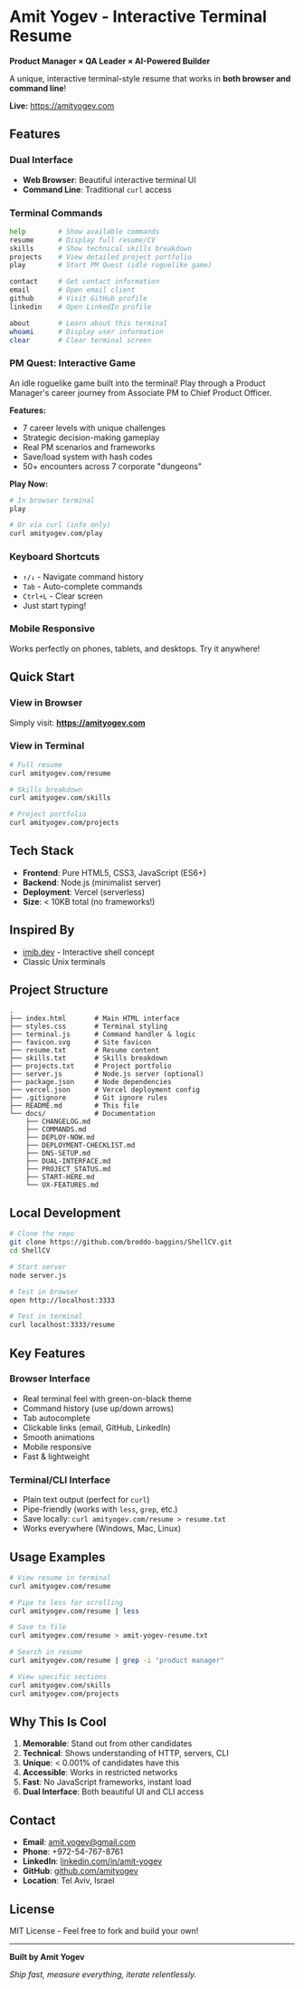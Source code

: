 # Amit Yogev - Interactive Terminal Resume

**Product Manager × QA Leader × AI-Powered Builder**

A unique, interactive terminal-style resume that works in **both browser and command line**!

**Live:** https://amityogev.com

## Features

### Dual Interface
- **Web Browser**: Beautiful interactive terminal UI
- **Command Line**: Traditional `curl` access

### Terminal Commands

```bash
help        # Show available commands
resume      # Display full resume/CV  
skills      # Show technical skills breakdown
projects    # View detailed project portfolio
play        # Start PM Quest (idle roguelike game)

contact     # Get contact information
email       # Open email client
github      # Visit GitHub profile
linkedin    # Open LinkedIn profile

about       # Learn about this terminal
whoami      # Display user information
clear       # Clear terminal screen
```

### PM Quest: Interactive Game

An idle roguelike game built into the terminal! Play through a Product Manager's career journey from Associate PM to Chief Product Officer.

**Features:**
- 7 career levels with unique challenges
- Strategic decision-making gameplay
- Real PM scenarios and frameworks
- Save/load system with hash codes
- 50+ encounters across 7 corporate "dungeons"

**Play Now:**
```bash
# In browser terminal
play

# Or via curl (info only)
curl amityogev.com/play
```

### Keyboard Shortcuts

- `↑/↓` - Navigate command history
- `Tab` - Auto-complete commands
- `Ctrl+L` - Clear screen
- Just start typing!

### Mobile Responsive

Works perfectly on phones, tablets, and desktops. Try it anywhere!

## Quick Start

### View in Browser
Simply visit: **https://amityogev.com**

### View in Terminal
```bash
# Full resume
curl amityogev.com/resume

# Skills breakdown
curl amityogev.com/skills

# Project portfolio
curl amityogev.com/projects
```

## Tech Stack

- **Frontend**: Pure HTML5, CSS3, JavaScript (ES6+)
- **Backend**: Node.js (minimalist server)
- **Deployment**: Vercel (serverless)
- **Size**: < 10KB total (no frameworks!)

## Inspired By

- [imjb.dev](https://www.imjb.dev) - Interactive shell concept
- Classic Unix terminals

## Project Structure

```
.
├── index.html       # Main HTML interface
├── styles.css       # Terminal styling
├── terminal.js      # Command handler & logic
├── favicon.svg      # Site favicon
├── resume.txt       # Resume content
├── skills.txt       # Skills breakdown
├── projects.txt     # Project portfolio
├── server.js        # Node.js server (optional)
├── package.json     # Node dependencies
├── vercel.json      # Vercel deployment config
├── .gitignore       # Git ignore rules
├── README.md        # This file
└── docs/            # Documentation
    ├── CHANGELOG.md
    ├── COMMANDS.md
    ├── DEPLOY-NOW.md
    ├── DEPLOYMENT-CHECKLIST.md
    ├── DNS-SETUP.md
    ├── DUAL-INTERFACE.md
    ├── PROJECT_STATUS.md
    ├── START-HERE.md
    └── UX-FEATURES.md
```

## Local Development

```bash
# Clone the repo
git clone https://github.com/broddo-baggins/ShellCV.git
cd ShellCV

# Start server
node server.js

# Test in browser
open http://localhost:3333

# Test in terminal
curl localhost:3333/resume
```

## Key Features

### Browser Interface
- Real terminal feel with green-on-black theme
- Command history (use up/down arrows)
- Tab autocomplete
- Clickable links (email, GitHub, LinkedIn)
- Smooth animations
- Mobile responsive
- Fast & lightweight

### Terminal/CLI Interface
- Plain text output (perfect for `curl`)
- Pipe-friendly (works with `less`, `grep`, etc.)
- Save locally: `curl amityogev.com/resume > resume.txt`
- Works everywhere (Windows, Mac, Linux)

## Usage Examples

```bash
# View resume in terminal
curl amityogev.com/resume

# Pipe to less for scrolling
curl amityogev.com/resume | less

# Save to file
curl amityogev.com/resume > amit-yogev-resume.txt

# Search in resume
curl amityogev.com/resume | grep -i "product manager"

# View specific sections
curl amityogev.com/skills
curl amityogev.com/projects
```

## Why This Is Cool

1. **Memorable**: Stand out from other candidates
2. **Technical**: Shows understanding of HTTP, servers, CLI
3. **Unique**: < 0.001% of candidates have this
4. **Accessible**: Works in restricted networks
5. **Fast**: No JavaScript frameworks, instant load
6. **Dual Interface**: Both beautiful UI and CLI access

## Contact

- **Email**: amit.yogev@gmail.com
- **Phone**: +972-54-767-8761
- **LinkedIn**: [linkedin.com/in/amit-yogev](https://linkedin.com/in/amit-yogev)
- **GitHub**: [github.com/amityogev](https://github.com/amityogev)
- **Location**: Tel Aviv, Israel

## License

MIT License - Feel free to fork and build your own!

---

**Built by Amit Yogev**

*Ship fast, measure everything, iterate relentlessly.*
